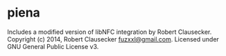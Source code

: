 # piena

Includes a modified version of libNFC integration by Robert Clausecker.
Copyright (c) 2014, Robert Clausecker <fuzxxl@gmail.com>.
Licensed under GNU General Public License v3.